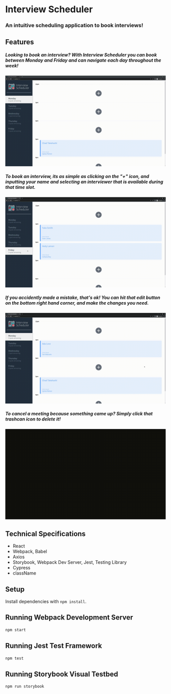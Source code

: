 # Interview Scheduler

### An intuitive scheduling application to book interviews!

## Features

##### Looking to book an interview? With Interview Scheduler you can book between Monday and Friday and can navigate each day throughout the week!

!["Overview"](https://github.com/MCNLin/Scheduler/blob/main/public/gifs/overview.gif)

##### To book an interview, its as simple as clicking on the "+" icon, and inputting your name and selecting an interviewer that is available during that time slot. 

!["Create"](https://github.com/MCNLin/Scheduler/blob/main/public/gifs/create.gif)

##### If you accidently made a mistake, that's ok! You can hit that edit button on the bottom right hand corner, and make the changes you need.

!["Edit"](https://github.com/MCNLin/Scheduler/blob/main/public/gifs/edit.gif)

##### To cancel a meeting because something came up? Simply click that trashcan icon to delete it!

!["Delete"](https://github.com/MCNLin/Scheduler/blob/main/public/gifs/delete.gif)


## Technical Specifications

* React
* Webpack, Babel
* Axios
* Storybook, Webpack Dev Server, Jest, Testing Library
* Cypress
* className

## Setup

Install dependencies with `npm install`.

## Running Webpack Development Server

```sh
npm start
```

## Running Jest Test Framework

```sh
npm test
```

## Running Storybook Visual Testbed

```sh
npm run storybook
```
